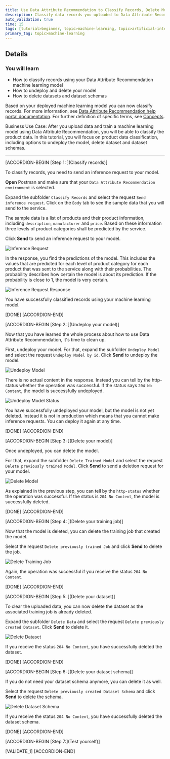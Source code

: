 ```yaml
---
title: Use Data Attribute Recommendation to Classify Records, Delete Model and Dataset
description: Classify data records you uploaded to Data Attribute Recommendation using your machine learning model.
auto_validation: true
time: 15
tags: [tutorial>beginner, topic>machine-learning, topic>artificial-intelligence, topic>cloud, products>sap-business-technology-platform, products>sap-ai-business-services, products>data-attribute-recommendation ]
primary_tag: topic>machine-learning
---
```


## Details
### You will learn
  - How to classify records using your Data Attribute Recommendation machine learning model
  - How to undeploy and delete your model
  - How to delete datasets and dataset schemas

Based on your deployed machine learning model you can now classify records. For more information, see [Data Attribute Recommendation help portal documentation](https://help.sap.com/dar). For further definition of specific terms, see [Concepts](https://help.sap.com/viewer/105bcfd88921418e8c29b24a7a402ec3/SHIP/en-US/fe501df6d9f94361bfea066f9a6f6712.html).

Business Use Case: After you upload data and train a machine learning model using Data Attribute Recommendation, you will be able to classify the product data. In this tutorial, you will focus on product data classification, including options to undeploy the model, delete dataset and dataset schemas.

---

[ACCORDION-BEGIN [Step 1: ](Classify records)]

To classify records, you need to send an inference request to your model.

**Open** Postman and make sure that your `Data Attribute Recommendation environment` is selected. 

Expand the subfolder `Classify Records` and select the request `Send inference request`. Click on the `Body` tab to see the sample data that you will send to the service.

The sample data is a list of products and their product information, including `description`, `manufacturer` and `price`. Based on these information three levels of product categories shall be predicted by the service.

Click **Send** to send an inference request to your model.

![Inference Request](inference-request.png)

In the response, you find the predictions of the model. This includes the values that are predicted for each level of product category for each product that was sent to the service along with their probabilities. The probability describes how certain the model is about its prediction. If the probability is close to 1, the model is very certain.

![Inference Request Response](inference-request-response.png)

You have successfully classified records using your machine learning model.

[DONE]
[ACCORDION-END]


[ACCORDION-BEGIN [Step 2: ](Undeploy your model)]

Now that you have learned the whole process about how to use Data Attribute Recommendation, it's time to clean up.

First, undeploy your model. For that, expand the subfolder `Undeploy Model` and select the request `Undeploy Model by id`. Click **Send** to undeploy the model.

![Undeploy Model](undeploy-model.png)

There is no actual content in the response. Instead you can tell by the http-status whether the operation was successful. If the status says `204 No Content`, the model is successfully undeployed.

![Undeploy Model Status](undeploy-model-status.png)

You have successfully undeployed your model, but the model is not yet deleted. Instead it is not in production which means that you cannot make inference requests. You can deploy it again at any time.

[DONE]
[ACCORDION-END]


[ACCORDION-BEGIN [Step 3: ](Delete your model)]

Once undeployed, you can delete the model.

For that, expand the subfolder `Delete Trained Model` and select the request `Delete previously trained Model`. Click **Send** to send a deletion request for your model.

![Delete Model](delete-model.png)

As explained in the previous step, you can tell by the `http-status` whether the operation was successful. If the status is `204 No Content`, the model is successfully deleted.

[DONE]
[ACCORDION-END]


[ACCORDION-BEGIN [Step 4: ](Delete your training job)]

Now that the model is deleted, you can delete the training job that created the model.

Select the request `Delete previously trained Job` and click **Send** to delete the job.

![Delete Training Job](delete-training-job.png)

Again, the operation was successful if you receive the status `204 No Content`.

[DONE]
[ACCORDION-END]


[ACCORDION-BEGIN [Step 5: ](Delete your dataset)]

To clear the uploaded data, you can now delete the dataset as the associated training job is already deleted.

Expand the subfolder `Delete Data` and select the request `Delete previously created Dataset`. Click **Send** to delete it.

![Delete Dataset](delete-dataset.png)

If you receive the status `204 No Content`, you have successfully deleted the dataset.

[DONE]
[ACCORDION-END]


[ACCORDION-BEGIN [Step 6: ](Delete your dataset schema)]

If you do not need your dataset schema anymore, you can delete it as well.

Select the request `Delete previously created Dataset Schema` and click **Send** to delete the schema.

![Delete Dataset Schema](delete-dataset-schema.png)

If you receive the status `204 No Content`, you have successfully deleted the dataset schema.

[DONE]
[ACCORDION-END]


[ACCORDION-BEGIN [Step 7:](Test yourself)]

[VALIDATE_1]
[ACCORDION-END]
